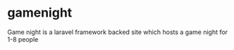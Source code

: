 gamenight
=========

Game night is a laravel framework backed site which hosts a game night for 1-8 people
